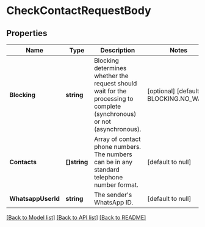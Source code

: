 # CheckContactRequestBody

## Properties
Name | Type | Description | Notes
------------ | ------------- | ------------- | -------------
**Blocking** | **string** | Blocking determines whether the request should wait for the processing to complete (synchronous) or not (asynchronous). | [optional] [default to BLOCKING.NO_WAIT]
**Contacts** | **[]string** | Array of contact phone numbers. The numbers can be in any standard telephone number format. | [default to null]
**WhatsappUserId** | **string** | The sender&#x27;s WhatsApp ID. | [default to null]

[[Back to Model list]](../README.md#documentation-for-models) [[Back to API list]](../README.md#documentation-for-api-endpoints) [[Back to README]](../README.md)

